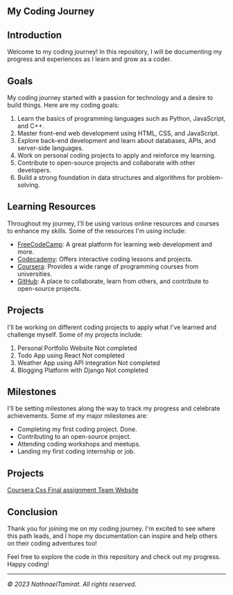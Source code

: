 ## My Coding Journey

## Introduction

Welcome to my coding journey! In this repository, I will be documenting my progress and experiences as I learn and grow as a coder.

## Goals

My coding journey started with a passion for technology and a desire to build things. Here are my coding goals:

1. Learn the basics of programming languages such as Python, JavaScript, and C++.
2. Master front-end web development using HTML, CSS, and JavaScript.
3. Explore back-end development and learn about databases, APIs, and server-side languages.
4. Work on personal coding projects to apply and reinforce my learning.
5. Contribute to open-source projects and collaborate with other developers.
6. Build a strong foundation in data structures and algorithms for problem-solving.

## Learning Resources

Throughout my journey, I'll be using various online resources and courses to enhance my skills. Some of the resources I'm using include:

- [FreeCodeCamp](https://www.freecodecamp.org/): A great platform for learning web development and more.
- [Codecademy](https://www.codecademy.com/): Offers interactive coding lessons and projects.
- [Coursera](https://www.coursera.org/): Provides a wide range of programming courses from universities.
- [GitHub](https://github.com/): A place to collaborate, learn from others, and contribute to open-source projects.

## Projects

I'll be working on different coding projects to apply what I've learned and challenge myself. Some of my projects include:

1. Personal Portfolio Website Not completed
2. Todo App using React Not completed
3. Weather App using API integration Not completed
4. Blogging Platform with Django Not completed

## Milestones

I'll be setting milestones along the way to track my progress and celebrate achievements. Some of my major milestones are:

- Completing my first coding project. Done.
- Contributing to an open-source project.
- Attending coding workshops and meetups.
- Landing my first coding internship or job.
## Projects
[Coursera Css Final assignment Team Website](https://nathnael1.github.io/my_coding_journey/site/css%20trial/Basic%20CSS/week%204/teams.html)

## Conclusion

Thank you for joining me on my coding journey. I'm excited to see where this path leads, and I hope my documentation can inspire and help others on their coding adventures too!

Feel free to explore the code in this repository and check out my progress. Happy coding!

---

_© 2023 NathnaelTamirat. All rights reserved._

